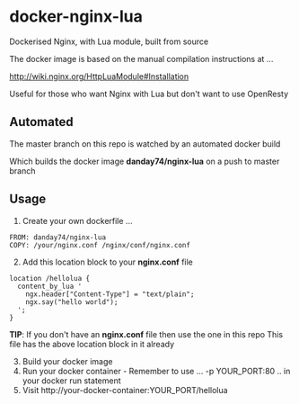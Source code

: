 docker-nginx-lua
================

Dockerised Nginx, with Lua module, built from source

The docker image is based on the manual compilation instructions at ...

http://wiki.nginx.org/HttpLuaModule#Installation

Useful for those who want Nginx with Lua but don't want to use OpenResty

Automated
---------

The master branch on this repo is watched by an automated docker build

Which builds the docker image <b>danday74/nginx-lua</b> on a push to master branch

Usage
-----

1. Create your own dockerfile ...

```
FROM: danday74/nginx-lua
COPY: /your/nginx.conf /nginx/conf/nginx.conf
```

2. Add this location block to your **nginx.conf** file

```
location /hellolua {
  content_by_lua '
    ngx.header["Content-Type"] = "text/plain";
    ngx.say("hello world");
  ';
}
```

**TIP**:
If you don't have an **nginx.conf** file then use the one in this repo
This file has the above location block in it already

3. Build your docker image
4. Run your docker container - Remember to use ... -p YOUR_PORT:80 .. in your docker run statement
5. Visit http://your-docker-container:YOUR_PORT/hellolua
